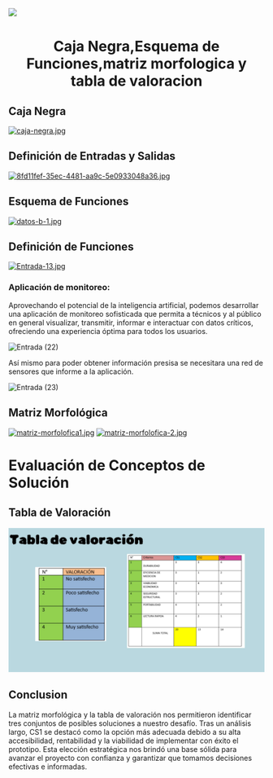 <p align="left">
  <img src="https://semanadelcannabis.cayetano.edu.pe/assets/img/logo-upch.png" width="200">
  <h1 align="center">Caja Negra,Esquema de Funciones,matriz morfologica y tabla de valoracion </h1>
</p>

## Caja Negra




[![caja-negra.jpg](https://i.postimg.cc/HxzS7cNb/caja-negra.jpg)](https://postimg.cc/0M6GTQPN)

## Definición de Entradas y Salidas 

[![8fd11fef-35ec-4481-aa9c-5e0933048a36.jpg](https://i.postimg.cc/pdSvdZSw/8fd11fef-35ec-4481-aa9c-5e0933048a36.jpg)](https://postimg.cc/cKf29Q0h)

## Esquema de Funciones

[![datos-b-1.jpg](https://i.postimg.cc/XNg53sWQ/datos-b-1.jpg)](https://postimg.cc/G9HtxJHy)

## Definición de Funciones

[![Entrada-13.jpg](https://i.postimg.cc/qRy4vs9J/Entrada-13.jpg)](https://postimg.cc/vgYpPVYk)

### Aplicación de monitoreo:

Aprovechando el potencial de la inteligencia artificial, podemos desarrollar una aplicación de monitoreo sofisticada que permita a técnicos y al público en general visualizar, transmitir, informar e interactuar con datos críticos, ofreciendo una experiencia óptima para todos los usuarios.

![Entrada (22)](https://github.com/lucero-zamora/Grupo3-FdD/assets/166184502/4426b857-6b7e-4b32-b963-188414859d03)

Así mismo para poder obtener información presisa se necesitara una red de sensores que informe a la aplicación.

![Entrada (23)](https://github.com/lucero-zamora/Grupo3-FdD/assets/166184502/f931aaa0-497c-427f-bdb9-afe6703e110e)

## Matriz Morfológica
[![matriz-morfolofica1.jpg](https://i.postimg.cc/C1gLHJFW/matriz-morfolofica1.jpg)](https://postimg.cc/7CKkq3JV) 
[![matriz-morfolofica-2.jpg](https://i.postimg.cc/cJMNZWSb/matriz-morfolofica-2.jpg)](https://postimg.cc/v1BKLpDr)
# Evaluación de Conceptos de Solución

## Tabla de Valoración
![](https://github.com/lucero-zamora/Grupo3-FdD/blob/main/FdD/IMAGENES/datos%20b.jpg)
## Conclusion
La matriz morfológica y la tabla de valoración nos permitieron identificar tres conjuntos de posibles soluciones a nuestro desafío. Tras un análisis largo, CS1 se destacó como la opción más adecuada debido a su alta accesibilidad, rentabilidad y la viabilidad de implementar con éxito el prototipo. Esta elección estratégica nos brindó una base sólida para avanzar el proyecto con confianza y garantizar que tomamos decisiones efectivas e informadas.

